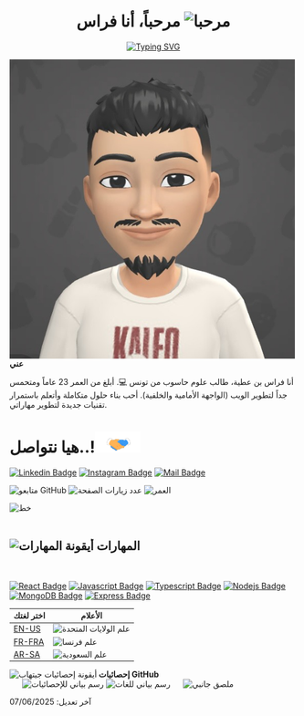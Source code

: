 <h1 align="center"><b>مرحباً، أنا فراس </b><img src="https://media.giphy.com/media/hvRJCLFzcasrR4ia7z/giphy.gif" width="35" alt="مرحبا"></h1>
<p align="center">
  <a href="https://github.com/DenverCoder1/readme-typing-svg"><img src="https://readme-typing-svg.herokuapp.com?font=Fira+Code&pause=1000&width=435&lines=مرحباً+أنا+فراس+بن+عطية;مطور+ويب+فل+ستاك&color=cyan&center=true" alt="Typing SVG" /></a>
</p>

<!--
<p align="center">
  
## [![Typing SVG](https://readme-typing-svg.herokuapp.com?font=Architects+Daughter&color=0099DD&size=30&lines=Hey!+It's+Ben+Ismail+Aziz!;Computer+Science+Student;Full+Stack+Web+Developer;Freelancer;DS%20|%20AI%20|%20ML%20Enthusiastic;Always%20learning%20new%20things)](https://github.com/AzizBenIsmail) 
  </p> -->
<!--  هذا صورتي الشخصية-->
<img title="صورتي الشخصية" align="left" src="assets/images/AVATAR.jpg"  width="500px" alt="مرحبا" >

<!--  عني -->
<!--## <picture><img src = "assets/about_me.gif" width = 50px></picture> **عني**-->
**عني**

أنا فراس بن عطية، طالب علوم حاسوب من تونس 💻. أبلغ من العمر 23 عاماً ومتحمس جداً لتطوير الويب (الواجهة الأمامية والخلفية). أحب بناء حلول متكاملة وأتعلم باستمرار تقنيات جديدة لتطوير مهاراتي.

<!-- هيا نتواصل..! -->
# <b> هيا نتواصل..!</b><img src="https://github.com/0xAbdulKhalid/0xAbdulKhalid/raw/main/assets/mdImages/handshake.gif" width ="80" alt="تواصل">

[![Linkedin Badge](https://img.shields.io/badge/-FirasBenAttia-0e76a8?style=flat&labelColor=0e76a8&logo=linkedin&logoColor=white)](https://www.linkedin.com/in/firas-ben-attia/) 
[![Instagram Badge](https://img.shields.io/badge/-@firas_benattia1-e84393?style=flat&labelColor=e84393&logo=instagram&logoColor=white)](https://www.instagram.com/firas_benattia1/)
[![Mail Badge](https://img.shields.io/badge/-firasbenattia033@gmail.com-c0392b?style=flat&labelColor=c0392b&logo=gmail&logoColor=white)](mailto:firasbenattia033@gmail.com)

<!-- متابعو GitHub / الزوار / العمر  -->
![متابعو GitHub](https://img.shields.io/github/followers/FIRASBN?style=social)
![عدد زيارات الصفحة](https://komarev.com/ghpvc/?username=firasbenattia)
<img src="https://img.shields.io/badge/Age-23-blue" alt="العمر" />

<!-- خط فاصل  -->
<img src="https://user-images.githubusercontent.com/73097560/115834477-dbab4500-a447-11eb-908a-139a6edaec5c.gif" alt="خط"><br><br>
<!-- TODO: أضف رابط آخر فيديو 


- 🔭 أعمل حالياً في @Toptal
- :computer: أكثر سطر شائع من الكود `git commit -m "Initial Commit"`
- 🤔 أبحث عن مساعدة بشأن أفكار فيديوهات مميزة.
- 📫 كيف تتواصل معي: aziz.270700@gmail.com.
- 😄 الضمائر: Sam3oulation,Ismail.
-->


<!-- المهارات  -->
## <img src="https://media2.giphy.com/media/QssGEmpkyEOhBCb7e1/giphy.gif?cid=ecf05e47a0n3gi1bfqntqmob8g9aid1oyj2wr3ds3mg700bl&rid=giphy.gif" width ="25" alt="أيقونة المهارات"><b> المهارات</b>
<br>

<!-- التقنيات التي أعمل بها -->

[![React Badge](https://img.shields.io/badge/-React-61DBFB?style=for-the-badge&labelColor=black&logo=react&logoColor=61DBFB)](#) [![Javascript Badge](https://img.shields.io/badge/-Javascript-F0DB4F?style=for-the-badge&labelColor=black&logo=javascript&logoColor=F0DB4F)](#) [![Typescript Badge](https://img.shields.io/badge/-Typescript-007acc?style=for-the-badge&labelColor=black&logo=typescript&logoColor=007acc)](#) [![Nodejs Badge](https://img.shields.io/badge/-Nodejs-3C873A?style=for-the-badge&labelColor=black&logo=node.js&logoColor=3C873A)](#) [![MongoDB Badge](https://img.shields.io/badge/-MongoDB-4DB33D?style=for-the-badge&labelColor=black&logo=mongodb&logoColor=4DB33D)](#) [![Express Badge](https://img.shields.io/badge/-Express-000000?style=for-the-badge&labelColor=black&logo=express&logoColor=white)](#)


| اختر لغتك        | الأعلام                                                                                                              |
| -------------------------- | ---------------------------------------------------------------------------------------------------------------------- |
| [EN-US](./README.md)       | <img width="15%" alt="علم الولايات المتحدة" title="علم الولايات المتحدة" src="./assets/images/flags/USA.png" /> |
| [FR-FRA](./README-FR-FRA.md) | <img width="15%" alt="علم فرنسا" title="علم فرنسا" src="./assets/images/flags/France.png" />        |
| [AR-SA](./README-AR-SA.md) | <img width="15%" alt="علم السعودية" title="علم السعودية" src="./assets/images/flags/saudi_ arabia.jpg" />        |

</div>
<!-- إحصائيات GitHub -->
<img src="https://media2.giphy.com/media/QssGEmpkyEOhBCb7e1/giphy.gif?cid=ecf05e47a0n3gi1bfqntqmob8g9aid1oyj2wr3ds3mg700bl&rid=giphy.gif" width ="25" alt="أيقونة إحصائيات جيتهاب"><b>  إحصائيات GitHub</b>
<br>

<img align="right" width=200px height=200px alt="ملصق جانبي" src="https://media.giphy.com/media/TEnXkcsHrP4YedChhA/giphy.gif" />

<div align="center">
  <img src="https://github-readme-stats.vercel.app/api?username=FIRASBN&hide_title=false&hide_rank=false&show_icons=true&include_all_commits=true&count_private=true&disable_animations=false&theme=dracula&locale=ar&hide_border=false&order=1" height="150" alt="رسم بياني للإحصائيات"  />
  <img src="https://github-readme-stats.vercel.app/api/top-langs?username=FIRASBN&locale=ar&hide_title=false&layout=compact&card_width=320&langs_count=5&theme=dracula&hide_border=false&order=2" height="150" alt="رسم بياني للغات"  />
</div>


آخر تعديل: 07/06/2025

